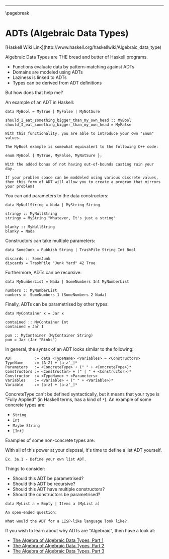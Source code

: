 
----

\pagebreak

ADTs (Algebraic Data Types)
===========================

<div class="center">
[Haskell Wiki Link](http://www.haskell.org/haskellwiki/Algebraic_data_type)
</div>

Algebraic Data Types are THE bread and butter of Haskell programs.

* Functions evaluate data by pattern-matching against ADTs
* Domains are modeled using ADTs
* Laziness is linked to ADTs
* Types can be derived from ADT definitions

<div class="collapse">

But how does that help me?

An example of an ADT in Haskell:

~~~{data-language=haskell data-filter=./resources/scripts/check.sh}
data MyBool = MyTrue | MyFalse | MyNotSure

should_I_eat_something_bigger_than_my_own_head :: MyBool
should_I_eat_something_bigger_than_my_own_head = MyFalse
~~~

```real
With this functionality, you are able to introduce your own "Enum"
values.

The MyBool example is somewhat equivalent to the following C++ code:

enum MyBool { MyTrue, MyFalse, MyNotSure };

With the added bonus of not having out-of-bounds casting ruin your day.

If your problem space can be moddeled using various discrete values,
then this form of ADT will allow you to create a program that mirrors
your problem!
```


You can add parameters to the data constructors:

~~~{data-language=haskell data-filter=./resources/scripts/check.sh}
data MyNullString = Nada | MyString String

stringy :: MyNullString
stringy = MyString "Whatever, It's just a string"

blanky :: MyNullString
blanky = Nada
~~~

Constructors can take multiple parameters:

~~~{data-language=haskell data-filter=./resources/scripts/check.sh}
data SomeJunk = Rubbish String | TrashPile String Int Bool

discards :: SomeJunk
discards = TrashPile "Junk Yard" 42 True
~~~

Furthermore, ADTs can be recursive:

~~~{data-language=haskell data-filter=./resources/scripts/check.sh}
data MyNumberList = Nada | SomeNumbers Int MyNumberList

numbers :: MyNumberList
numbers =  SomeNumbers 1 (SomeNumbers 2 Nada)
~~~

Finally, ADTs can be parametrised by other types:

~~~{data-language=haskell data-filter=./resources/scripts/check.sh}
data MyContainer x = Jar x

contained :: MyContainer Int
contained = Jar 1

pun :: MyContainer (MyContainer String)
pun = Jar (Jar "Binks")
~~~

In general, the syntax of an ADT looks similar to the following:

```bnf
ADT          := data <TypeName> <Variables> = <Constructors>
TypeName     := [A-Z] + [a-z'_]*
Parameters   := <ConcreteType> + (" " + <ConcreteType>)*
Constructors := <Constructor> + (" | " + <Constructor>)*
Constructor  := <TypeName> + <Parameters>
Variables    := <Variable> + (" " + <Variable>)*
Variable     := [a-z] + [a-z'_]*
```

ConcreteType can't be defined syntactically, but it means that your type is
"Fully Applied" (in Haskell terms, has a kind of `*`). An example of some concrete types
are:

* `String`
* `Int`
* `Maybe String`
* `[Int]`

Examples of some non-concrete types are:


With all of this power at your disposal, it's time to define a list ADT yourself.

</div>

```instruction
Ex. 3a.1 - Define your own list ADT.
```

Things to consider:

* Should this ADT be parametrised?
* Should this ADT be recursive?
* Should this ADT have multiple constructors?
* Should the constructors be parametrised?

~~~{data-language=haskell .answer data-filter=./resources/scripts/check.sh}
data MyList a = Empty | Items a (MyList a)
~~~

```instruction
An open-ended question:

What would the ADT for a LISP-like language look like?
```

<div class="note">
If you wish to learn about why ADTs are "Algebraic", then have a look at:

* [The Algebra of Algebraic Data Types, Part 1](http://chris-taylor.github.io/blog/2013/02/10/the-algebra-of-algebraic-data-types/)
* [The Algebra of Algebraic Data Types, Part 2](http://chris-taylor.github.io/blog/2013/02/11/the-algebra-of-algebraic-data-types-part-ii/)
* [The Algebra of Algebraic Data Types, Part 3](http://chris-taylor.github.io/blog/2013/02/13/the-algebra-of-algebraic-data-types-part-iii/)
</div>
